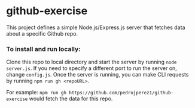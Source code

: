 # github-exercise

This project defines a simple Node.js/Express.js server that fetches data about a specific Github repo.

### To install and run locally: 

Clone this repo to local directory and start the server by running `node server.js`. If you need to specify a different port to run the server on, change `config.js`.
Once the server is running, you can make CLI requests by running `npm run gh <repoURL>`. 

For example: `npm run gh https://github.com/pedrojperez1/github-exercise` would fetch the data for this repo.
